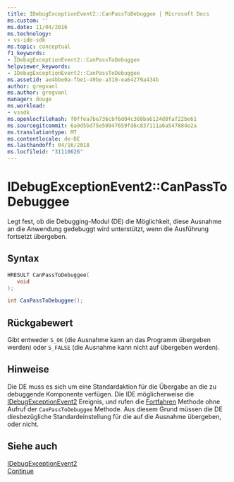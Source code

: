 ```yaml
---
title: IDebugExceptionEvent2::CanPassToDebuggee | Microsoft Docs
ms.custom: ''
ms.date: 11/04/2016
ms.technology:
- vs-ide-sdk
ms.topic: conceptual
f1_keywords:
- IDebugExceptionEvent2::CanPassToDebuggee
helpviewer_keywords:
- IDebugExceptionEvent2::CanPassToDebuggee
ms.assetid: ae4bbe0a-fbe1-49be-a310-ea64279a434b
author: gregvanl
ms.author: gregvanl
manager: douge
ms.workload:
- vssdk
ms.openlocfilehash: f0ffea7be736cbf6d04c368ba6124d0faf22be61
ms.sourcegitcommit: 6a9d5bd75e50947659fd6c837111a6a547884e2a
ms.translationtype: MT
ms.contentlocale: de-DE
ms.lasthandoff: 04/16/2018
ms.locfileid: "31110626"
---
```

# <a name="idebugexceptionevent2canpasstodebuggee"></a>IDebugExceptionEvent2::CanPassToDebuggee
Legt fest, ob die Debugging-Modul (DE) die Möglichkeit, diese Ausnahme an die Anwendung gedebuggt wird unterstützt, wenn die Ausführung fortsetzt übergeben.  
  
## <a name="syntax"></a>Syntax  
  
```cpp  
HRESULT CanPassToDebuggee(  
   void  
);  
```  
  
```csharp  
int CanPassToDebuggee();  
```  
  
## <a name="return-value"></a>Rückgabewert  
 Gibt entweder `S_OK` (die Ausnahme kann an das Programm übergeben werden) oder `S_FALSE` (die Ausnahme kann nicht auf übergeben werden).  
  
## <a name="remarks"></a>Hinweise  
 Die DE muss es sich um eine Standardaktion für die Übergabe an die zu debuggende Komponente verfügen. Die IDE möglicherweise die [IDebugExceptionEvent2](../../../extensibility/debugger/reference/idebugexceptionevent2.md) Ereignis, und rufen die [Fortfahren](../../../extensibility/debugger/reference/idebugprocess3-continue.md) Methode ohne Aufruf der `CanPassToDebuggee` Methode. Aus diesem Grund müssen die DE diesbezügliche Standardeinstellung für die auf die Ausnahme übergeben, oder nicht.  
  
## <a name="see-also"></a>Siehe auch  
 [IDebugExceptionEvent2](../../../extensibility/debugger/reference/idebugexceptionevent2.md)   
 [Continue](../../../extensibility/debugger/reference/idebugprocess3-continue.md)